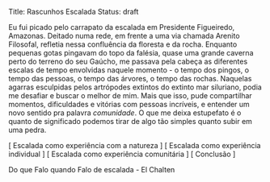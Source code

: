 Title: Rascunhos Escalada
Status: draft

Eu fui picado pelo carrapato da escalada em Presidente Figueiredo, Amazonas.
Deitado numa rede, em frente a uma via chamada Arenito Filosofal, refletia nessa confluência da floresta e da rocha. Enquanto pequenas gotas pingavam do topo da falésia, quase uma grande caverna perto do terreno do seu Gaúcho, me passava pela cabeça as diferentes escalas de tempo envolvidas naquele momento - o tempo dos pingos, o tempo das pessoas, o tempo das árvores, o tempo das rochas. Naquelas agarras esculpidas pelos artrópodes extintos do extinto mar siluriano, podia me desafiar e buscar o melhor de mim. Mais que isso, pude compartilhar momentos, dificuldades e vitórias com pessoas incríveis, e entender um novo sentido pra palavra _comunidade_. O que me deixa estupefato é o quanto de significado podemos tirar de algo tão simples quanto subir em uma pedra.


[ Escalada como experiência com a natureza ]
[ Escalada como experiência individual ]
[ Escalada como experiência comunitária ]
[ Conclusão ]

Do que Falo quando Falo de escalada - El Chalten